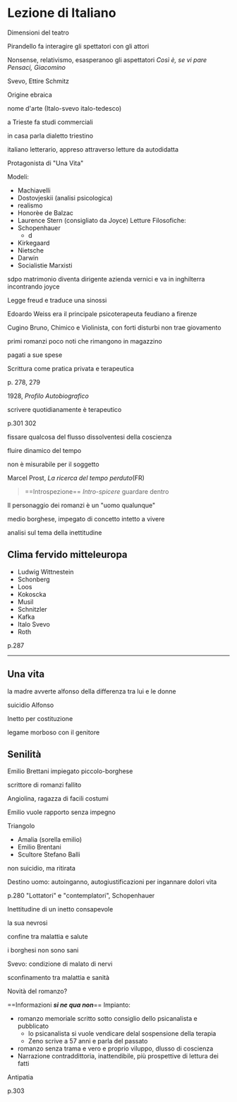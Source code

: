# Lezione di Italiano

Dimensioni del teatro

Pirandello fa interagire gli spettatori con gli attori

Nonsense, relativismo, esasperanoo gli aspettatori
_Così è, se vi pare_
_Pensaci, Giacomino_


Svevo, Ettire Schmitz

Origine ebraica


nome d'arte (Italo-svevo   italo-tedesco)

a Trieste fa studi commerciali

in casa parla dialetto triestino

italiano letterario, appreso attraverso letture da autodidatta

Protagonista di "Una Vita"

Modeli:
* Machiavelli
* Dostovjeskii (analisi psicologica)
* realismo
* Honorèe de Balzac
* Laurence Stern (consigliato da Joyce)
Letture Filosofiche:
* Schopenhauer
	* d
* Kirkegaard
* Nietsche
* Darwin
* Socialistie Marxisti

sdpo matrimonio diventa dirigente azienda vernici e va in inghilterra incontrando joyce

Legge freud e traduce una sinossi

Edoardo Weiss era il principale psicoterapeuta feudiano a firenze

Cugino Bruno, Chimico e Violinista, con forti disturbi non trae giovamento 

primi romanzi poco noti che rimangono in magazzino

pagati a sue spese

Scrittura come pratica privata e terapeutica

p. 278, 279


1928, _Profilo Autobiografico_

scrivere quotidianamente è terapeutico

p.301 302

fissare qualcosa del flusso dissolventesi della coscienza

fluire dinamico del tempo

non è misurabile per il soggetto

Marcel Prost, _La ricerca del tempo perduto_(FR)


> ==Introspezione==
_Intro_-_spicere_
guardare dentro


Il personaggio dei romanzi è un "uomo qualunque"

medio borghese, impegato di concetto
intetto a vivere

analisi sul tema della inettitudine 


## Clima fervido mitteleuropa
* Ludwig Wittnestein
* Schonberg
* Loos
* Kokoscka
* Musil
* Schnitzler
* Kafka
* Italo Svevo 
* Roth

p.287

---
## Una vita
la madre avverte alfonso della differenza tra lui e le donne

suicidio Alfonso

Inetto per costituzione

legame morboso con il genitore
## Senilità
 

Emilio Brettani impiegato piccolo-borghese

scrittore di romanzi fallito

Angiolina, ragazza di facili costumi

Emilio vuole rapporto senza impegno

Triangolo

* Amalia (sorella emilio)
* Emilio Brentani
* Scultore Stefano Balli

non suicidio, ma ritirata

Destino uomo: autoinganno, autogiustificazioni per ingannare dolori vita

p.280 "Lottatori" e "contemplatori", Schopenhauer


Inettitudine di un inetto consapevole

la sua nevrosi

confine tra malattia e salute

i borghesi non sono sani

Svevo: condizione di malato di nervi 

sconfinamento tra malattia e sanità


Novità del romanzo?


==Informazioni _**si ne qua non**_==
Impianto:
* romanzo memoriale scritto sotto consiglio dello psicanalista e pubblicato
	* lo psicanalista si vuole vendicare delal sospensione della terapia
	* Zeno scrive a 57 anni e parla del passato
* romanzo senza trama e vero e proprio viluppo, dlusso di coscienza
* Narrazione contraddittoria, inattendibile, più prospettive di lettura dei fatti


Antipatia

p.303
<!--stackedit_data:
eyJoaXN0b3J5IjpbNzEyNjU0Nzk1LDE3NjA4MDA5ODMsNzczOD
k1ODUxLC04NTA0MTY5NzMsMTYyMDU5MjkwNiwtMTcxOTc1NDQ5
NV19
-->